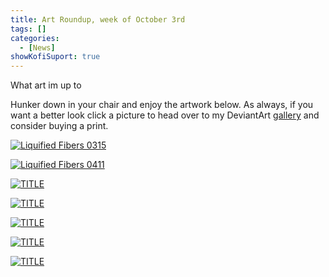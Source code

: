 ```yaml
---
title: Art Roundup, week of October 3rd
tags: []
categories:
  - [News]
showKofiSuport: true
---
```

What art im up to<!-- more -->

Hunker down in your chair and enjoy the artwork below. As always, if you want a better look click a picture to head over to my DeviantArt [gallery](https://www.deviantart.com/stevenmeehan/gallery/all) and consider buying a print.

<div class="center">

[![Liquified Fibers 0315](IMAGE-LINK "Liquified Fibers 0315")](PAGE-URL)

</div>

<div class="center">

[![Liquified Fibers 0411](IMAGE-LINK "Liquified Fibers 0411")](PAGE-URL)

</div>

<div class="center">

[![TITLE](IMAGE-LINK "TITLE")](PAGE-URL)

</div>

<div class="center">

[![TITLE](IMAGE-LINK "TITLE")](PAGE-URL)

</div>

<div class="center">

[![TITLE](IMAGE-LINK "TITLE")](PAGE-URL)

</div>

<div class="center">

[![TITLE](IMAGE-LINK "TITLE")](PAGE-URL)

</div>

<div class="center">

[![TITLE](IMAGE-LINK "TITLE")](PAGE-URL)

</div>